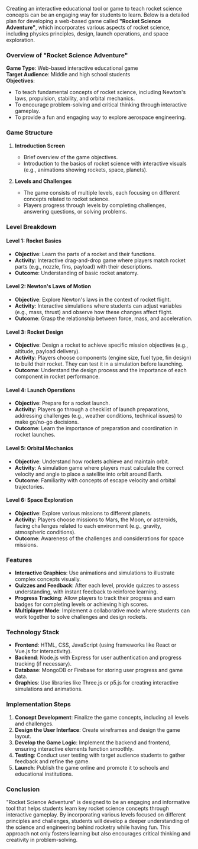 Creating an interactive educational tool or game to teach rocket science concepts can be an engaging way for students to learn. Below is a detailed plan for developing a web-based game called **"Rocket Science Adventure"**, which incorporates various aspects of rocket science, including physics principles, design, launch operations, and space exploration.

### Overview of "Rocket Science Adventure"

**Game Type**: Web-based interactive educational game  
**Target Audience**: Middle and high school students  
**Objectives**:  
- To teach fundamental concepts of rocket science, including Newton's laws, propulsion, stability, and orbital mechanics.
- To encourage problem-solving and critical thinking through interactive gameplay.
- To provide a fun and engaging way to explore aerospace engineering.

### Game Structure

1. **Introduction Screen**
   - Brief overview of the game objectives.
   - Introduction to the basics of rocket science with interactive visuals (e.g., animations showing rockets, space, planets).

2. **Levels and Challenges**
   - The game consists of multiple levels, each focusing on different concepts related to rocket science.
   - Players progress through levels by completing challenges, answering questions, or solving problems.

### Level Breakdown

#### Level 1: **Rocket Basics**
- **Objective**: Learn the parts of a rocket and their functions.
- **Activity**: Interactive drag-and-drop game where players match rocket parts (e.g., nozzle, fins, payload) with their descriptions.
- **Outcome**: Understanding of basic rocket anatomy.

#### Level 2: **Newton's Laws of Motion**
- **Objective**: Explore Newton's laws in the context of rocket flight.
- **Activity**: Interactive simulations where students can adjust variables (e.g., mass, thrust) and observe how these changes affect flight.
- **Outcome**: Grasp the relationship between force, mass, and acceleration.

#### Level 3: **Rocket Design**
- **Objective**: Design a rocket to achieve specific mission objectives (e.g., altitude, payload delivery).
- **Activity**: Players choose components (engine size, fuel type, fin design) to build their rocket. They can test it in a simulation before launching.
- **Outcome**: Understand the design process and the importance of each component in rocket performance.

#### Level 4: **Launch Operations**
- **Objective**: Prepare for a rocket launch.
- **Activity**: Players go through a checklist of launch preparations, addressing challenges (e.g., weather conditions, technical issues) to make go/no-go decisions.
- **Outcome**: Learn the importance of preparation and coordination in rocket launches.

#### Level 5: **Orbital Mechanics**
- **Objective**: Understand how rockets achieve and maintain orbit.
- **Activity**: A simulation game where players must calculate the correct velocity and angle to place a satellite into orbit around Earth.
- **Outcome**: Familiarity with concepts of escape velocity and orbital trajectories.

#### Level 6: **Space Exploration**
- **Objective**: Explore various missions to different planets.
- **Activity**: Players choose missions to Mars, the Moon, or asteroids, facing challenges related to each environment (e.g., gravity, atmospheric conditions).
- **Outcome**: Awareness of the challenges and considerations for space missions.

### Features

- **Interactive Graphics**: Use animations and simulations to illustrate complex concepts visually.
- **Quizzes and Feedback**: After each level, provide quizzes to assess understanding, with instant feedback to reinforce learning.
- **Progress Tracking**: Allow players to track their progress and earn badges for completing levels or achieving high scores.
- **Multiplayer Mode**: Implement a collaborative mode where students can work together to solve challenges and design rockets.

### Technology Stack

- **Frontend**: HTML, CSS, JavaScript (using frameworks like React or Vue.js for interactivity).
- **Backend**: Node.js with Express for user authentication and progress tracking (if necessary).
- **Database**: MongoDB or Firebase for storing user progress and game data.
- **Graphics**: Use libraries like Three.js or p5.js for creating interactive simulations and animations.

### Implementation Steps

1. **Concept Development**: Finalize the game concepts, including all levels and challenges.
2. **Design the User Interface**: Create wireframes and design the game layout.
3. **Develop the Game Logic**: Implement the backend and frontend, ensuring interactive elements function smoothly.
4. **Testing**: Conduct user testing with target audience students to gather feedback and refine the game.
5. **Launch**: Publish the game online and promote it to schools and educational institutions.

### Conclusion

"Rocket Science Adventure" is designed to be an engaging and informative tool that helps students learn key rocket science concepts through interactive gameplay. By incorporating various levels focused on different principles and challenges, students will develop a deeper understanding of the science and engineering behind rocketry while having fun. This approach not only fosters learning but also encourages critical thinking and creativity in problem-solving.